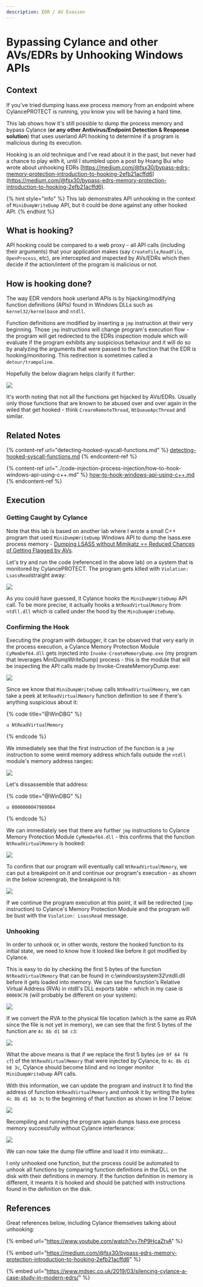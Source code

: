 ```yaml
---
description: EDR / AV Evasion
---
```


# Bypassing Cylance and other AVs/EDRs by Unhooking Windows APIs

## Context

If you've tried dumping lsass.exe process memory from an endpoint where CylancePROTECT is running, you know you will be having a hard time.

This lab shows how it's still possible to dump the process memory and bypass Cylance (**or any other Antivirus/Endpoint Detection & Response solution**) that uses userland API hooking to determine if a program is malicious during its execution.

Hooking is an old technique and I've read about it in the past, but never had a chance to play with it, until I stumbled upon a post by Hoang Bui who wrote about unhooking EDRs [https://medium.com/@fsx30/bypass-edrs-memory-protection-introduction-to-hooking-2efb21acffd6](https://medium.com/@fsx30/bypass-edrs-memory-protection-introduction-to-hooking-2efb21acffd6).

{% hint style="info" %}
This lab demonstrates API unhooking in the context of `MiniDumpWriteDump` API,  but it could be done against any other hooked API.
{% endhint %}

## What is hooking?

API hooking could be compared to a web proxy - all API calls (including their arguments) that your application makes (say `CreateFile`,`ReadFile`, `OpenProcess`, etc), are intercepted and inspected by AVs/EDRs which then decide if the action/intent of the program is malicious or not.

## How is hooking done?

The way EDR vendors hook userland APIs is by hijacking/modifying function definitions (APIs) found in  Windows DLLs such as `kernel32/kernelbase` and `ntdll`.&#x20;

Function definitions are modified by inserting a `jmp` instruction at their very beginning. Those `jmp` instructions will change program's execution flow - the program will get redirected to the EDRs inspection module which will evaluate if the program exhibits any suspicious behaviour and it will do so by analyzing the arguments that were passed to the function that the EDR is hooking/monitoring. This redirection is sometimes called a `detour/trampoline`.

Hopefully the below diagram helps clarify it further:

![](<../../.gitbook/assets/Screenshot from 2019-04-19 00-04-00.png>)

It's worth noting that not all the functions get hijacked by AVs/EDRs. Usually only those functions that are known to be abused over and over again in the wiled that get hooked - think `CreareRemoteThread`, `NtQueueApcThread` and similar.

## Related Notes

{% content-ref url="detecting-hooked-syscall-functions.md" %}
[detecting-hooked-syscall-functions.md](detecting-hooked-syscall-functions.md)
{% endcontent-ref %}

{% content-ref url="../code-injection-process-injection/how-to-hook-windows-api-using-c++.md" %}
[how-to-hook-windows-api-using-c++.md](../code-injection-process-injection/how-to-hook-windows-api-using-c++.md)
{% endcontent-ref %}

## Execution

### Getting Caught by Cylance

Note that this lab is based on another lab where I wrote a small C++ program that used `MiniDumpWriteDump` Windows API to dump the lsass.exe process memory - [Dumping LSASS without Mimikatz == Reduced Chances of Getting Flagged by AVs](../credential-access-and-credential-dumping/dumping-lsass-passwords-without-mimikatz-minidumpwritedump-av-signature-bypass.md).

Let's try and run the code (referenced in the above lab) on a system that is monitored by CylancePROTECT. The program gets killed with `Violation: LsassRead`straight away:

![](<../../.gitbook/assets/Screenshot from 2019-04-18 23-28-34.png>)

As you could have guessed, it Cylance hooks the `MiniDumpWriteDump` API call. To be more precise, it actually hooks a `NtReadVirtualMemory` from `ntdll.dll` which is called under the hood by the `MiniDumpWriteDump`.

### Confirming the Hook

Executing the program with debugger, it can be observed that very early in the process execution, a Cylance Memory Protection Module `CyMemDef64.dll` gets injected into `Invoke-CreateMemoryDump.exe` (my program that leverages MiniDumpWriteDump) process - this is the module that will be inspecting the API calls made by Invoke-CreateMemoryDump.exe:

![](<../../.gitbook/assets/Screenshot from 2019-04-18 23-39-47.png>)

Since we know that `MiniDumpWriteDump` calls `NtReadVirtualMemory`, we can take a peek at `NtReadVirtualMemory` function definition to see if there's anything suspicious about it:

{% code title="@WinDBG" %}
```
u NtReadVirtualMemory
```
{% endcode %}

We immediately see that the first instruction of the function is a `jmp` instruction to some weird memory address which falls outside the `ntdll` module's memory address ranges:

![](<../../.gitbook/assets/Screenshot from 2019-04-18 23-41-59.png>)

Let's dissassemble that address:

{% code title="@WinDBG" %}
```
u 0000000047980084
```
{% endcode %}

We can immediately see that there are further `jmp` instructions to Cylance Memory Protection Module `CyMemDef64.dll` - this confirms that the function `NtReadVirtualMemory` is hooked:

![](<../../.gitbook/assets/Screenshot from 2019-04-18 23-44-31.png>)

To confirm that our program will eventually call `NtReadVirtualMemory`, we can put a breakpoint on it and continue our program's execution - as shown in the below screengrab, the breakpoint is hit:

![](<../../.gitbook/assets/Screenshot from 2019-04-18 23-57-31.png>)

If we continue the program execution at this point, it will be redirected (`jmp` instruction) to Cylance's Memory Protection Module and the program will be bust with the `Violation: LsassRead` message.

### Unhooking

In order to unhook or, in other words, restore the hooked function to its initial state, we need to know how it looked like before it got modified by Cylance.

This is easy to do by checking the first 5 bytes of the function `NtReadVirtualMemory` that can be found in c:\windows\system32\ntdll.dll before it gets loaded into memory. We can see the function's Relative Virtual Address (RVA) in ntdll's DLL exports table - which in my case is `00069C70` (will probably be different on your system):

![](<../../.gitbook/assets/Screenshot from 2019-04-19 00-17-09.png>)

If we convert the RVA to the physical file location (which is the same as RVA since the file is not yet in memory), we can see that the first 5 bytes of the function are `4c 8b d1 b8 c3`:

![](<../../.gitbook/assets/Screenshot from 2019-04-19 00-18-40.png>)

What the above means is that if we replace the first 5 bytes (`e9 0f 64 f8 cf`) of the `NtReadVirtualMemory` that were injected by Cylance, to `4c 8b d1 b8 3c`, Cylance should become blind and no longer monitor `MiniDumpWriteDump` API calls.

With this information, we can update the program and instruct it to find the address of function `NtReadVirtualMemory` and unhook it by writing the bytes `4c 8b d1 b8 3c` to the beginning of that function as shown in line 17 below:

![](<../../.gitbook/assets/Screenshot from 2019-04-18 23-34-05.png>)

Recompiling and running the program again dumps lsass.exe process memory successfully without Cylance interferance:

![](<../../.gitbook/assets/Screenshot from 2019-04-18 23-36-28.png>)

We can now take the dump file offline and load it into mimikatz...

I only unhooked one function, but the process could be automated to unhook all functions by comparing function definitions in the DLL on the disk with their definitions in memory. If the function definition in memory is different, it meants it is hooked and should be patched with instructions found in the definition on the disk.

## References

Great references below, including Cylance themselves talking about unhooking:

{% embed url="https://www.youtube.com/watch?v=7hP9HcaZtyA" %}

{% embed url="https://medium.com/@fsx30/bypass-edrs-memory-protection-introduction-to-hooking-2efb21acffd6" %}

{% embed url="https://www.mdsec.co.uk/2019/03/silencing-cylance-a-case-study-in-modern-edrs/" %}
